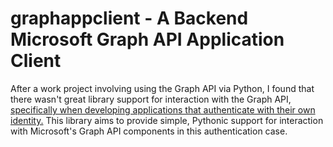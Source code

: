 # graphappclient - A Backend Microsoft Graph API Application Client
After a work project involving using the Graph API via Python, I found that there wasn't great library support for interaction with the Graph API, [specifically when developing applications that authenticate with their own identity.](https://docs.microsoft.com/en-us/graph/auth-v2-service) This library aims to provide simple, Pythonic support for interaction with Microsoft's Graph API components in this authentication case.
